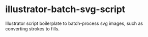 # illustrator-batch-svg-script
Illustrator script boilerplate to batch-process svg images, such as converting strokes to fills.
